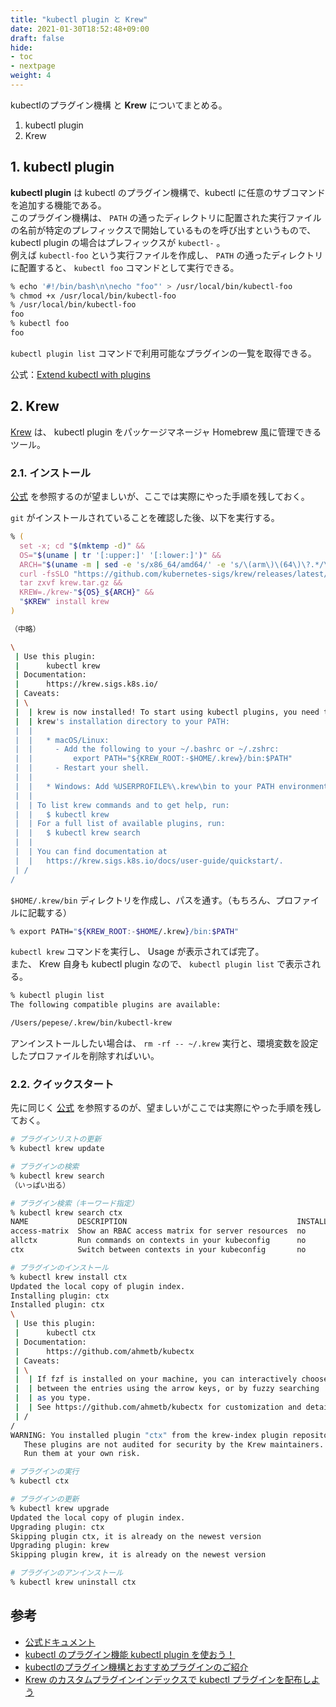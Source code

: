 ```yaml
---
title: "kubectl plugin と Krew"
date: 2021-01-30T18:52:48+09:00
draft: false
hide:
- toc
- nextpage
weight: 4
---
```


kubectlのプラグイン機構 と **Krew** についてまとめる。

1. kubectl plugin  
2. Krew

<!--more-->

## 1. kubectl plugin

**kubectl plugin** は kubectl のプラグイン機構で、kubectl に任意のサブコマンドを追加する機能である。  
このプラグイン機構は、 `PATH` の通ったディレクトリに配置された実行ファイルの名前が特定のプレフィックスで開始しているものを呼び出すというもので、kubectl plugin の場合はプレフィックスが `kubectl-` 。  
例えば `kubectl-foo` という実行ファイルを作成し、 `PATH` の通ったディレクトリに配置すると、 `kubectl foo` コマンドとして実行できる。

```zsh
% echo '#!/bin/bash\n\necho "foo"' > /usr/local/bin/kubectl-foo
% chmod +x /usr/local/bin/kubectl-foo
% /usr/local/bin/kubectl-foo
foo
% kubectl foo
foo
```

`kubectl plugin list` コマンドで利用可能なプラグインの一覧を取得できる。

公式：[Extend kubectl with plugins](https://kubernetes.io/docs/tasks/extend-kubectl/kubectl-plugins/)

## 2. Krew

[Krew](https://github.com/kubernetes-sigs/krew) は、 kubectl plugin をパッケージマネージャ Homebrew 風に管理できるツール。

### 2.1. インストール

[公式](https://krew.sigs.k8s.io/docs/user-guide/setup/install/) を参照するのが望ましいが、ここでは実際にやった手順を残しておく。  

`git` がインストールされていることを確認した後、以下を実行する。

```zsh
% (
  set -x; cd "$(mktemp -d)" &&
  OS="$(uname | tr '[:upper:]' '[:lower:]')" &&
  ARCH="$(uname -m | sed -e 's/x86_64/amd64/' -e 's/\(arm\)\(64\)\?.*/\1\2/' -e 's/aarch64$/arm64/')" &&
  curl -fsSLO "https://github.com/kubernetes-sigs/krew/releases/latest/download/krew.tar.gz" &&
  tar zxvf krew.tar.gz &&
  KREW=./krew-"${OS}_${ARCH}" &&
  "$KREW" install krew
)

（中略）

\
 | Use this plugin:
 |      kubectl krew
 | Documentation:
 |      https://krew.sigs.k8s.io/
 | Caveats:
 | \
 |  | krew is now installed! To start using kubectl plugins, you need to add
 |  | krew's installation directory to your PATH:
 |  | 
 |  |   * macOS/Linux:
 |  |     - Add the following to your ~/.bashrc or ~/.zshrc:
 |  |         export PATH="${KREW_ROOT:-$HOME/.krew}/bin:$PATH"
 |  |     - Restart your shell.
 |  | 
 |  |   * Windows: Add %USERPROFILE%\.krew\bin to your PATH environment variable
 |  | 
 |  | To list krew commands and to get help, run:
 |  |   $ kubectl krew
 |  | For a full list of available plugins, run:
 |  |   $ kubectl krew search
 |  | 
 |  | You can find documentation at
 |  |   https://krew.sigs.k8s.io/docs/user-guide/quickstart/.
 | /
/
```

`$HOME/.krew/bin` ディレクトリを作成し、パスを通す。（もちろん、プロファイルに記載する）

```zsh
% export PATH="${KREW_ROOT:-$HOME/.krew}/bin:$PATH"
```

`kubectl krew` コマンドを実行し、 Usage が表示されてば完了。  
また、 Krew 自身も kubectl plugin なので、 `kubectl plugin list` で表示される。

```zsh
% kubectl plugin list
The following compatible plugins are available:

/Users/pepese/.krew/bin/kubectl-krew
```

アンインストールしたい場合は、 `rm -rf -- ~/.krew` 実行と、環境変数を設定したプロファイルを削除すればいい。

### 2.2. クイックスタート

先に同じく [公式](https://krew.sigs.k8s.io/docs/user-guide/quickstart/) を参照するのが、望ましいがここでは実際にやった手順を残しておく。

```zsh
# プラグインリストの更新
% kubectl krew update

# プラグインの検索
% kubectl krew search
（いっぱい出る）

# プラグイン検索（キーワード指定）
% kubectl krew search ctx
NAME           DESCRIPTION                                      INSTALLED
access-matrix  Show an RBAC access matrix for server resources  no
allctx         Run commands on contexts in your kubeconfig      no
ctx            Switch between contexts in your kubeconfig       no

# プラグインのインストール
% kubectl krew install ctx
Updated the local copy of plugin index.
Installing plugin: ctx
Installed plugin: ctx
\
 | Use this plugin:
 |      kubectl ctx
 | Documentation:
 |      https://github.com/ahmetb/kubectx
 | Caveats:
 | \
 |  | If fzf is installed on your machine, you can interactively choose
 |  | between the entries using the arrow keys, or by fuzzy searching
 |  | as you type.
 |  | See https://github.com/ahmetb/kubectx for customization and details.
 | /
/
WARNING: You installed plugin "ctx" from the krew-index plugin repository.
   These plugins are not audited for security by the Krew maintainers.
   Run them at your own risk.

# プラグインの実行
% kubectl ctx

# プラグインの更新
% kubectl krew upgrade
Updated the local copy of plugin index.
Upgrading plugin: ctx
Skipping plugin ctx, it is already on the newest version
Upgrading plugin: krew
Skipping plugin krew, it is already on the newest version

# プラグインのアンインストール
% kubectl krew uninstall ctx
```

## 参考

- [公式ドキュメント](https://krew.sigs.k8s.io/docs/)
- [kubectl のプラグイン機能 kubectl plugin を使おう！](https://qiita.com/superbrothers/items/b4a0aab0575ca6d65739)
- [kubectlのプラグイン機構とおすすめプラグインのご紹介](https://techblog.yahoo.co.jp/entry/2020081830014718/)
- [Krew のカスタムプラグインインデックスで kubectl プラグインを配布しよう](https://qiita.com/superbrothers/items/f2fb422b70ab6f61e531)